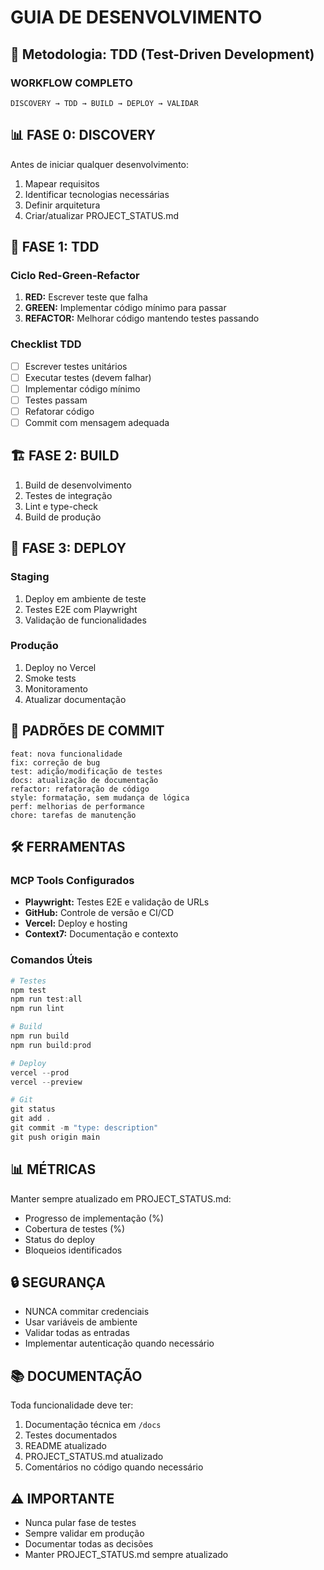 # GUIA DE DESENVOLVIMENTO

## 🎯 Metodologia: TDD (Test-Driven Development)

### WORKFLOW COMPLETO
```
DISCOVERY → TDD → BUILD → DEPLOY → VALIDAR
```

## 📊 FASE 0: DISCOVERY
Antes de iniciar qualquer desenvolvimento:
1. Mapear requisitos
2. Identificar tecnologias necessárias
3. Definir arquitetura
4. Criar/atualizar PROJECT_STATUS.md

## 🧪 FASE 1: TDD
### Ciclo Red-Green-Refactor
1. **RED:** Escrever teste que falha
2. **GREEN:** Implementar código mínimo para passar
3. **REFACTOR:** Melhorar código mantendo testes passando

### Checklist TDD
- [ ] Escrever testes unitários
- [ ] Executar testes (devem falhar)
- [ ] Implementar código mínimo
- [ ] Testes passam
- [ ] Refatorar código
- [ ] Commit com mensagem adequada

## 🏗️ FASE 2: BUILD
1. Build de desenvolvimento
2. Testes de integração
3. Lint e type-check
4. Build de produção

## 🚀 FASE 3: DEPLOY
### Staging
1. Deploy em ambiente de teste
2. Testes E2E com Playwright
3. Validação de funcionalidades

### Produção
1. Deploy no Vercel
2. Smoke tests
3. Monitoramento
4. Atualizar documentação

## 📝 PADRÕES DE COMMIT
```
feat: nova funcionalidade
fix: correção de bug
test: adição/modificação de testes
docs: atualização de documentação
refactor: refatoração de código
style: formatação, sem mudança de lógica
perf: melhorias de performance
chore: tarefas de manutenção
```

## 🛠️ FERRAMENTAS

### MCP Tools Configurados
- **Playwright:** Testes E2E e validação de URLs
- **GitHub:** Controle de versão e CI/CD
- **Vercel:** Deploy e hosting
- **Context7:** Documentação e contexto

### Comandos Úteis
```powershell
# Testes
npm test
npm run test:all
npm run lint

# Build
npm run build
npm run build:prod

# Deploy
vercel --prod
vercel --preview

# Git
git status
git add .
git commit -m "type: description"
git push origin main
```

## 📊 MÉTRICAS
Manter sempre atualizado em PROJECT_STATUS.md:
- Progresso de implementação (%)
- Cobertura de testes (%)
- Status do deploy
- Bloqueios identificados

## 🔒 SEGURANÇA
- NUNCA commitar credenciais
- Usar variáveis de ambiente
- Validar todas as entradas
- Implementar autenticação quando necessário

## 📚 DOCUMENTAÇÃO
Toda funcionalidade deve ter:
1. Documentação técnica em `/docs`
2. Testes documentados
3. README atualizado
4. PROJECT_STATUS.md atualizado
5. Comentários no código quando necessário

## ⚠️ IMPORTANTE
- Nunca pular fase de testes
- Sempre validar em produção
- Documentar todas as decisões
- Manter PROJECT_STATUS.md sempre atualizado
